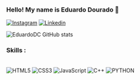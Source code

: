 ### Hello! My name is Eduardo Dourado  🫡

[![Instagram](https://img.shields.io/badge/Instagram-E4405F?style=for-the-badge&logo=instagram&logoColor=white)](https://www.instagram.com/edu101dc/)
[![Linkedin](https://img.shields.io/badge/LinkedIn-0077B5?style=for-the-badge&logo=linkedin&logoColor=white)](www.linkedin.com/in/eduardo-dourado-da-cruz-8996402b9)

![EduardoDC GitHub stats](https://github-readme-stats.vercel.app/api?username=eduardoDC101&show_icons=true&theme=tokyonight)

### Skills :
<div style="display:inline_block"><br/>
    <img align="center" alt="HTML5"src="https://img.shields.io/badge/HTML5-E34F26?style=for-the-badge&logo=html5&logoColor=white"/>
    <img align="center" alt="CSS3"src="https://img.shields.io/badge/CSS3-1572B6?style=for-the-badge&logo=css3&logoColor=white"/>
    <img align="center" alt="JavaScript"src="https://img.shields.io/badge/JavaScript-F7DF1E?style=for-the-badge&logo=javascript&logoColor=black"/>
    <img align="center" alt="C++"src="https://img.shields.io/badge/C%2B%2B-00599C?style=for-the-badge&logo=c%2B%2B&logoColor=white"/>
    <img align="center" alt="PYTHON"src="https://img.shields.io/badge/Python-3776AB?style=for-the-badge&logo=python&logoColor=white"/>
</div>
